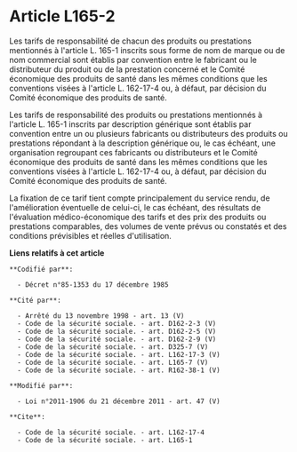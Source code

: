 # Article L165-2

Les tarifs de responsabilité de chacun des produits ou prestations mentionnés à l'article L. 165-1 inscrits sous forme de nom
de marque ou de nom commercial sont établis par convention entre le fabricant ou le distributeur du produit ou de la
prestation concerné et le Comité économique des produits de santé dans les mêmes conditions que les conventions visées à
l'article L. 162-17-4 ou, à défaut, par décision du Comité économique des produits de santé.

Les tarifs de responsabilité des produits ou prestations mentionnés à l'article L. 165-1 inscrits par description générique
sont établis par convention entre un ou plusieurs fabricants ou distributeurs des produits ou prestations répondant à la
description générique ou, le cas échéant, une organisation regroupant ces fabricants ou distributeurs et le Comité économique
des produits de santé dans les mêmes conditions que les conventions visées à l'article L. 162-17-4 ou, à défaut, par décision
du Comité économique des produits de santé.

La fixation de ce tarif tient compte principalement du service rendu, de l'amélioration éventuelle de celui-ci, le cas
échéant, des résultats de l'évaluation médico-économique des tarifs et des prix des produits ou prestations comparables, des
volumes de vente prévus ou constatés et des conditions prévisibles et réelles d'utilisation.

**Liens relatifs à cet article**

	**Codifié par**:

	  - Décret n°85-1353 du 17 décembre 1985

	**Cité par**:

	  - Arrêté du 13 novembre 1998 - art. 13 (V)
	  - Code de la sécurité sociale. - art. D162-2-3 (V)
	  - Code de la sécurité sociale. - art. D162-2-5 (V)
	  - Code de la sécurité sociale. - art. D162-2-9 (V)
	  - Code de la sécurité sociale. - art. D325-7 (V)
	  - Code de la sécurité sociale. - art. L162-17-3 (V)
	  - Code de la sécurité sociale. - art. L165-7 (V)
	  - Code de la sécurité sociale. - art. R162-38-1 (V)

	**Modifié par**:

	  - Loi n°2011-1906 du 21 décembre 2011 - art. 47 (V)

	**Cite**:

	  - Code de la sécurité sociale. - art. L162-17-4
	  - Code de la sécurité sociale. - art. L165-1
